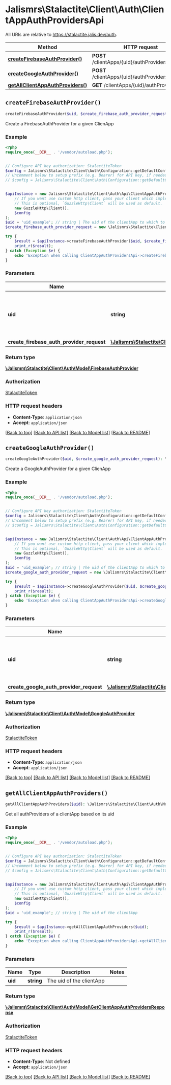 # Jalismrs\Stalactite\Client\Auth\ClientAppAuthProvidersApi

All URIs are relative to https://stalactite.jalis.dev/auth.

Method | HTTP request | Description
------------- | ------------- | -------------
[**createFirebaseAuthProvider()**](ClientAppAuthProvidersApi.md#createFirebaseAuthProvider) | **POST** /clientApps/{uid}/authProviders/firebase | 
[**createGoogleAuthProvider()**](ClientAppAuthProvidersApi.md#createGoogleAuthProvider) | **POST** /clientApps/{uid}/authProviders/google | 
[**getAllClientAppAuthProviders()**](ClientAppAuthProvidersApi.md#getAllClientAppAuthProviders) | **GET** /clientApps/{uid}/authProviders | 


## `createFirebaseAuthProvider()`

```php
createFirebaseAuthProvider($uid, $create_firebase_auth_provider_request): \Jalismrs\Stalactite\Client\Auth\Model\FirebaseAuthProvider
```



Create a FirebaseAuthProvider for a given ClienApp

### Example

```php
<?php
require_once(__DIR__ . '/vendor/autoload.php');


// Configure API key authorization: StalactiteToken
$config = Jalismrs\Stalactite\Client\Auth\Configuration::getDefaultConfiguration()->setApiKey('X-API-TOKEN', 'YOUR_API_KEY');
// Uncomment below to setup prefix (e.g. Bearer) for API key, if needed
// $config = Jalismrs\Stalactite\Client\Auth\Configuration::getDefaultConfiguration()->setApiKeyPrefix('X-API-TOKEN', 'Bearer');


$apiInstance = new Jalismrs\Stalactite\Client\Auth\Api\ClientAppAuthProvidersApi(
    // If you want use custom http client, pass your client which implements `GuzzleHttp\ClientInterface`.
    // This is optional, `GuzzleHttp\Client` will be used as default.
    new GuzzleHttp\Client(),
    $config
);
$uid = 'uid_example'; // string | The uid of the clientApp to which to link a new Firebase authProvider
$create_firebase_auth_provider_request = new \Jalismrs\Stalactite\Client\Auth\Model\CreateFirebaseAuthProviderRequest(); // \Jalismrs\Stalactite\Client\Auth\Model\CreateFirebaseAuthProviderRequest

try {
    $result = $apiInstance->createFirebaseAuthProvider($uid, $create_firebase_auth_provider_request);
    print_r($result);
} catch (Exception $e) {
    echo 'Exception when calling ClientAppAuthProvidersApi->createFirebaseAuthProvider: ', $e->getMessage(), PHP_EOL;
}
```

### Parameters

Name | Type | Description  | Notes
------------- | ------------- | ------------- | -------------
 **uid** | **string**| The uid of the clientApp to which to link a new Firebase authProvider |
 **create_firebase_auth_provider_request** | [**\Jalismrs\Stalactite\Client\Auth\Model\CreateFirebaseAuthProviderRequest**](../Model/CreateFirebaseAuthProviderRequest.md)|  |

### Return type

[**\Jalismrs\Stalactite\Client\Auth\Model\FirebaseAuthProvider**](../Model/FirebaseAuthProvider.md)

### Authorization

[StalactiteToken](../../README.md#StalactiteToken)

### HTTP request headers

- **Content-Type**: `application/json`
- **Accept**: `application/json`

[[Back to top]](#) [[Back to API list]](../../README.md#endpoints)
[[Back to Model list]](../../README.md#models)
[[Back to README]](../../README.md)

## `createGoogleAuthProvider()`

```php
createGoogleAuthProvider($uid, $create_google_auth_provider_request): \Jalismrs\Stalactite\Client\Auth\Model\GoogleAuthProvider
```



Create a GoogleAuthProvider for a given ClienApp

### Example

```php
<?php
require_once(__DIR__ . '/vendor/autoload.php');


// Configure API key authorization: StalactiteToken
$config = Jalismrs\Stalactite\Client\Auth\Configuration::getDefaultConfiguration()->setApiKey('X-API-TOKEN', 'YOUR_API_KEY');
// Uncomment below to setup prefix (e.g. Bearer) for API key, if needed
// $config = Jalismrs\Stalactite\Client\Auth\Configuration::getDefaultConfiguration()->setApiKeyPrefix('X-API-TOKEN', 'Bearer');


$apiInstance = new Jalismrs\Stalactite\Client\Auth\Api\ClientAppAuthProvidersApi(
    // If you want use custom http client, pass your client which implements `GuzzleHttp\ClientInterface`.
    // This is optional, `GuzzleHttp\Client` will be used as default.
    new GuzzleHttp\Client(),
    $config
);
$uid = 'uid_example'; // string | The uid of the clientApp to which to link a new Google authProvider
$create_google_auth_provider_request = new \Jalismrs\Stalactite\Client\Auth\Model\CreateGoogleAuthProviderRequest(); // \Jalismrs\Stalactite\Client\Auth\Model\CreateGoogleAuthProviderRequest

try {
    $result = $apiInstance->createGoogleAuthProvider($uid, $create_google_auth_provider_request);
    print_r($result);
} catch (Exception $e) {
    echo 'Exception when calling ClientAppAuthProvidersApi->createGoogleAuthProvider: ', $e->getMessage(), PHP_EOL;
}
```

### Parameters

Name | Type | Description  | Notes
------------- | ------------- | ------------- | -------------
 **uid** | **string**| The uid of the clientApp to which to link a new Google authProvider |
 **create_google_auth_provider_request** | [**\Jalismrs\Stalactite\Client\Auth\Model\CreateGoogleAuthProviderRequest**](../Model/CreateGoogleAuthProviderRequest.md)|  |

### Return type

[**\Jalismrs\Stalactite\Client\Auth\Model\GoogleAuthProvider**](../Model/GoogleAuthProvider.md)

### Authorization

[StalactiteToken](../../README.md#StalactiteToken)

### HTTP request headers

- **Content-Type**: `application/json`
- **Accept**: `application/json`

[[Back to top]](#) [[Back to API list]](../../README.md#endpoints)
[[Back to Model list]](../../README.md#models)
[[Back to README]](../../README.md)

## `getAllClientAppAuthProviders()`

```php
getAllClientAppAuthProviders($uid): \Jalismrs\Stalactite\Client\Auth\Model\GetClientAppAuthProvidersResponse
```



Get all authProviders of a clientApp based on its uid

### Example

```php
<?php
require_once(__DIR__ . '/vendor/autoload.php');


// Configure API key authorization: StalactiteToken
$config = Jalismrs\Stalactite\Client\Auth\Configuration::getDefaultConfiguration()->setApiKey('X-API-TOKEN', 'YOUR_API_KEY');
// Uncomment below to setup prefix (e.g. Bearer) for API key, if needed
// $config = Jalismrs\Stalactite\Client\Auth\Configuration::getDefaultConfiguration()->setApiKeyPrefix('X-API-TOKEN', 'Bearer');


$apiInstance = new Jalismrs\Stalactite\Client\Auth\Api\ClientAppAuthProvidersApi(
    // If you want use custom http client, pass your client which implements `GuzzleHttp\ClientInterface`.
    // This is optional, `GuzzleHttp\Client` will be used as default.
    new GuzzleHttp\Client(),
    $config
);
$uid = 'uid_example'; // string | The uid of the clientApp

try {
    $result = $apiInstance->getAllClientAppAuthProviders($uid);
    print_r($result);
} catch (Exception $e) {
    echo 'Exception when calling ClientAppAuthProvidersApi->getAllClientAppAuthProviders: ', $e->getMessage(), PHP_EOL;
}
```

### Parameters

Name | Type | Description  | Notes
------------- | ------------- | ------------- | -------------
 **uid** | **string**| The uid of the clientApp |

### Return type

[**\Jalismrs\Stalactite\Client\Auth\Model\GetClientAppAuthProvidersResponse**](../Model/GetClientAppAuthProvidersResponse.md)

### Authorization

[StalactiteToken](../../README.md#StalactiteToken)

### HTTP request headers

- **Content-Type**: Not defined
- **Accept**: `application/json`

[[Back to top]](#) [[Back to API list]](../../README.md#endpoints)
[[Back to Model list]](../../README.md#models)
[[Back to README]](../../README.md)
